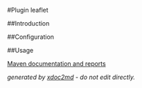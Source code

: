 
#Plugin leaflet

##Introduction



##Configuration



##Usage




[Maven documentation and reports](http://dev.lutece.paris.fr/plugins/plugin-leaflet/)



 *generated by [xdoc2md](https://github.com/lutece-platform/tools-maven-xdoc2md-plugin) - do not edit directly.*